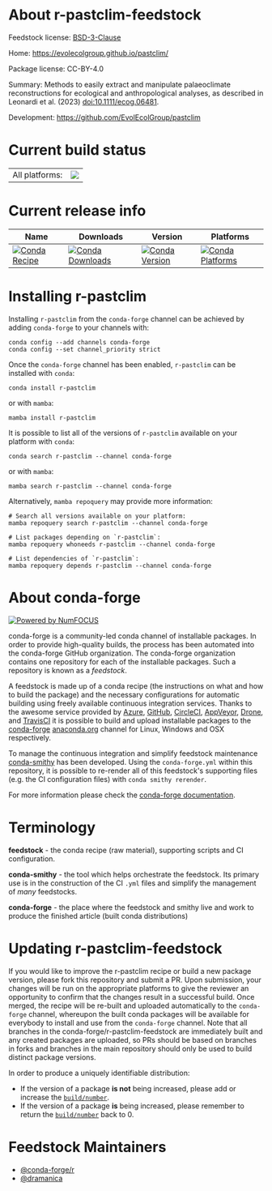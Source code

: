 About r-pastclim-feedstock
==========================

Feedstock license: [BSD-3-Clause](https://github.com/conda-forge/r-pastclim-feedstock/blob/main/LICENSE.txt)

Home: https://evolecolgroup.github.io/pastclim/

Package license: CC-BY-4.0

Summary: Methods to easily extract and manipulate palaeoclimate reconstructions for ecological and anthropological analyses, as described in Leonardi et al. (2023) <doi:10.1111/ecog.06481>.

Development: https://github.com/EvolEcolGroup/pastclim

Current build status
====================


<table><tr><td>All platforms:</td>
    <td>
      <a href="https://dev.azure.com/conda-forge/feedstock-builds/_build/latest?definitionId=23922&branchName=main">
        <img src="https://dev.azure.com/conda-forge/feedstock-builds/_apis/build/status/r-pastclim-feedstock?branchName=main">
      </a>
    </td>
  </tr>
</table>

Current release info
====================

| Name | Downloads | Version | Platforms |
| --- | --- | --- | --- |
| [![Conda Recipe](https://img.shields.io/badge/recipe-r--pastclim-green.svg)](https://anaconda.org/conda-forge/r-pastclim) | [![Conda Downloads](https://img.shields.io/conda/dn/conda-forge/r-pastclim.svg)](https://anaconda.org/conda-forge/r-pastclim) | [![Conda Version](https://img.shields.io/conda/vn/conda-forge/r-pastclim.svg)](https://anaconda.org/conda-forge/r-pastclim) | [![Conda Platforms](https://img.shields.io/conda/pn/conda-forge/r-pastclim.svg)](https://anaconda.org/conda-forge/r-pastclim) |

Installing r-pastclim
=====================

Installing `r-pastclim` from the `conda-forge` channel can be achieved by adding `conda-forge` to your channels with:

```
conda config --add channels conda-forge
conda config --set channel_priority strict
```

Once the `conda-forge` channel has been enabled, `r-pastclim` can be installed with `conda`:

```
conda install r-pastclim
```

or with `mamba`:

```
mamba install r-pastclim
```

It is possible to list all of the versions of `r-pastclim` available on your platform with `conda`:

```
conda search r-pastclim --channel conda-forge
```

or with `mamba`:

```
mamba search r-pastclim --channel conda-forge
```

Alternatively, `mamba repoquery` may provide more information:

```
# Search all versions available on your platform:
mamba repoquery search r-pastclim --channel conda-forge

# List packages depending on `r-pastclim`:
mamba repoquery whoneeds r-pastclim --channel conda-forge

# List dependencies of `r-pastclim`:
mamba repoquery depends r-pastclim --channel conda-forge
```


About conda-forge
=================

[![Powered by
NumFOCUS](https://img.shields.io/badge/powered%20by-NumFOCUS-orange.svg?style=flat&colorA=E1523D&colorB=007D8A)](https://numfocus.org)

conda-forge is a community-led conda channel of installable packages.
In order to provide high-quality builds, the process has been automated into the
conda-forge GitHub organization. The conda-forge organization contains one repository
for each of the installable packages. Such a repository is known as a *feedstock*.

A feedstock is made up of a conda recipe (the instructions on what and how to build
the package) and the necessary configurations for automatic building using freely
available continuous integration services. Thanks to the awesome service provided by
[Azure](https://azure.microsoft.com/en-us/services/devops/), [GitHub](https://github.com/),
[CircleCI](https://circleci.com/), [AppVeyor](https://www.appveyor.com/),
[Drone](https://cloud.drone.io/welcome), and [TravisCI](https://travis-ci.com/)
it is possible to build and upload installable packages to the
[conda-forge](https://anaconda.org/conda-forge) [anaconda.org](https://anaconda.org/)
channel for Linux, Windows and OSX respectively.

To manage the continuous integration and simplify feedstock maintenance
[conda-smithy](https://github.com/conda-forge/conda-smithy) has been developed.
Using the ``conda-forge.yml`` within this repository, it is possible to re-render all of
this feedstock's supporting files (e.g. the CI configuration files) with ``conda smithy rerender``.

For more information please check the [conda-forge documentation](https://conda-forge.org/docs/).

Terminology
===========

**feedstock** - the conda recipe (raw material), supporting scripts and CI configuration.

**conda-smithy** - the tool which helps orchestrate the feedstock.
                   Its primary use is in the construction of the CI ``.yml`` files
                   and simplify the management of *many* feedstocks.

**conda-forge** - the place where the feedstock and smithy live and work to
                  produce the finished article (built conda distributions)


Updating r-pastclim-feedstock
=============================

If you would like to improve the r-pastclim recipe or build a new
package version, please fork this repository and submit a PR. Upon submission,
your changes will be run on the appropriate platforms to give the reviewer an
opportunity to confirm that the changes result in a successful build. Once
merged, the recipe will be re-built and uploaded automatically to the
`conda-forge` channel, whereupon the built conda packages will be available for
everybody to install and use from the `conda-forge` channel.
Note that all branches in the conda-forge/r-pastclim-feedstock are
immediately built and any created packages are uploaded, so PRs should be based
on branches in forks and branches in the main repository should only be used to
build distinct package versions.

In order to produce a uniquely identifiable distribution:
 * If the version of a package **is not** being increased, please add or increase
   the [``build/number``](https://docs.conda.io/projects/conda-build/en/latest/resources/define-metadata.html#build-number-and-string).
 * If the version of a package **is** being increased, please remember to return
   the [``build/number``](https://docs.conda.io/projects/conda-build/en/latest/resources/define-metadata.html#build-number-and-string)
   back to 0.

Feedstock Maintainers
=====================

* [@conda-forge/r](https://github.com/orgs/conda-forge/teams/r/)
* [@dramanica](https://github.com/dramanica/)

